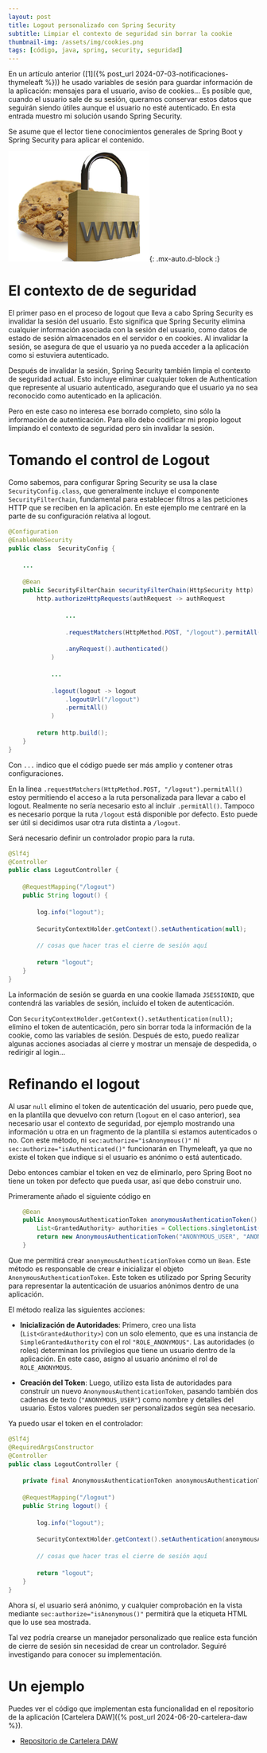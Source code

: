```yaml
---
layout: post
title: Logout personalizado con Spring Security
subtitle: Limpiar el contexto de seguridad sin borrar la cookie
thumbnail-img: /assets/img/cookies.png
tags: [código, java, spring, security, seguridad]
---
```


En un artículo anterior ([1]({% post_url 2024-07-03-notificaciones-thymeleaft %})) he usado variables de sesión para guardar información de la aplicación: mensajes para el usuario, aviso de cookies... Es posible que, cuando el usuario sale de su sesión, queramos conservar estos datos que seguirán siendo útiles aunque el usuario no esté autenticado. En esta entrada muestro mi solución usando Spring Security.

Se asume que el lector tiene conocimientos generales de Spring Boot y Spring Security para aplicar el contenido.

![Cookies](/assets/img/cookies.png){: .mx-auto.d-block :}

# El contexto de de seguridad

El primer paso en el proceso de logout que lleva a cabo Spring Security es invalidar la sesión del usuario. Esto significa que Spring Security elimina cualquier información asociada con la sesión del usuario, como datos de estado de sesión almacenados en el servidor o en cookies. Al invalidar la sesión, se asegura de que el usuario ya no pueda acceder a la aplicación como si estuviera autenticado.

Después de invalidar la sesión, Spring Security también limpia el contexto de seguridad actual. Esto incluye eliminar cualquier token de Authentication que represente al usuario autenticado, asegurando que el usuario ya no sea reconocido como autenticado en la aplicación.

Pero en este caso no interesa ese borrado completo, sino sólo la información de autenticación. Para ello debo codificar mi propio logout limpiando el contexto de seguridad pero sin invalidar la sesión.

# Tomando el control de Logout

Como sabemos, para configurar Spring Security se usa la clase `SecurityConfig.class`, que generalmente incluye el componente `SecurityFilterChain`, fundamental para establecer filtros a las peticiones HTTP que se reciben en la aplicación. En este ejemplo me centraré en la parte de su configuración relativa al logout.

``` java
@Configuration
@EnableWebSecurity
public class  SecurityConfig {

    ...

    @Bean
    public SecurityFilterChain securityFilterChain(HttpSecurity http)  throws Exception {
        http.authorizeHttpRequests(authRequest -> authRequest

                ...

                .requestMatchers(HttpMethod.POST, "/logout").permitAll()

                .anyRequest().authenticated()
            )

            ...

            .logout(logout -> logout
                .logoutUrl("/logout")
                .permitAll()
            )

        return http.build();
    }
}
```

Con `...` indico que el código puede ser más amplio y contener otras configuraciones.

En la línea `.requestMatchers(HttpMethod.POST, "/logout").permitAll()` estoy permitiendo el acceso a la ruta personalizada para llevar a cabo el logout. Realmente no sería necesario esto al incluir `.permitAll()`. Tampoco es necesario porque la ruta `/logout` está disponible por defecto. Esto puede ser útil si decidimos usar otra ruta distinta a `/logout`.

Será necesario definir un controlador propio para la ruta.

```java
@Slf4j
@Controller
public class LogoutController {

    @RequestMapping("/logout")
    public String logout() {

        log.info("logout");

        SecurityContextHolder.getContext().setAuthentication(null);

        // cosas que hacer tras el cierre de sesión aquí

        return "logout";
    }
}
```

La información de sesión se guarda en una cookie llamada `JSESSIONID`, que contendrá las variables de sesión, incluido el token de autenticación.

Con `SecurityContextHolder.getContext().setAuthentication(null);` elimino el token de autenticación, pero sin borrar toda la información de la cookie, como las variables de sesión. Después de esto, puedo realizar algunas acciones asociadas al cierre y mostrar un mensaje de despedida, o redirigir al login...

# Refinando el logout

Al usar `null` elimino el token de autenticación del usuario, pero puede que, en la plantilla que devuelvo con return (`logout` en el caso anterior), sea necesario usar el contexto de seguridad, por ejemplo mostrando una información u otra en un fragmento de la plantilla si estamos autenticados o no. Con este método, ni `sec:authorize="isAnonymous()"` ni `sec:authorize="isAuthenticated()"` funcionarán en Thymeleaft, ya que no existe el token que indique si el usuario es anónimo o está autenticado.

Debo entonces cambiar el token en vez de eliminarlo, pero Spring Boot no tiene un token por defecto que pueda usar, así que debo construir uno.

Primeramente añado el siguiente código en

``` java
    @Bean
    public AnonymousAuthenticationToken anonymousAuthenticationToken() {
        List<GrantedAuthority> authorities = Collections.singletonList(new SimpleGrantedAuthority("ROLE_ANONYMOUS"));
        return new AnonymousAuthenticationToken("ANONYMOUS_USER", "ANONYMOUS_USER", authorities);
    }
```

Que me permitirá crear `anonymousAuthenticationToken` como un `Bean`. Este método es responsable de crear e inicializar el objeto `AnonymousAuthenticationToken`. Este token es utilizado por Spring Security para representar la autenticación de usuarios anónimos dentro de una aplicación.

El método realiza las siguientes acciones:

* **Inicialización de Autoridades**: Primero, creo una lista (`List<GrantedAuthority>`) con un solo elemento, que es una instancia de `SimpleGrantedAuthority` con el rol `"ROLE_ANONYMOUS"`. Las autoridades (o roles) determinan los privilegios que tiene un usuario dentro de la aplicación. En este caso, asigno al usuario anónimo el rol de `ROLE_ANONYMOUS`.

* **Creación del Token**: Luego, utilizo esta lista de autoridades para construir un nuevo `AnonymousAuthenticationToken`, pasando también dos cadenas de texto (`"ANONYMOUS_USER"`) como nombre y detalles del usuario. Estos valores pueden ser personalizados según sea necesario.

Ya puedo usar el token en el controlador:

```java
@Slf4j
@RequiredArgsConstructor
@Controller
public class LogoutController {

    private final AnonymousAuthenticationToken anonymousAuthenticationToken;

    @RequestMapping("/logout")
    public String logout() {

        log.info("logout");

        SecurityContextHolder.getContext().setAuthentication(anonymousAuthenticationToken);

        // cosas que hacer tras el cierre de sesión aquí

        return "logout";
    }
}
```

Ahora sí, el usuario será anónimo, y cualquier comprobación en la vista mediante `sec:authorize="isAnonymous()"` permitirá que la etiqueta HTML que lo use sea mostrada.

Tal vez podría crearse un manejador personalizado que realice esta función de cierre de sesión sin necesidad de crear un controlador. Seguiré investigando para conocer su implementación.

# Un ejemplo

Puedes ver el código que implementan esta funcionalidad en el repositorio de la aplicación [Cartelera DAW]({% post_url 2024-06-20-cartelera-daw %}).

- [Repositorio de Cartelera DAW](https://github.com/JavGuerra/cartelera-daw) 